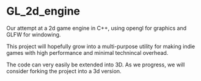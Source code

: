 # GL_2d_engine
Our attempt at a 2d game engine in C++, using opengl for graphics and GLFW for windowing.

This project will hopefully grow into a multi-purpose utility for making indie games with high performance and minimal technincal overhead.

The code can very easily be extended into 3D. As we progress, we will consider forking the project into a 3d version. 
